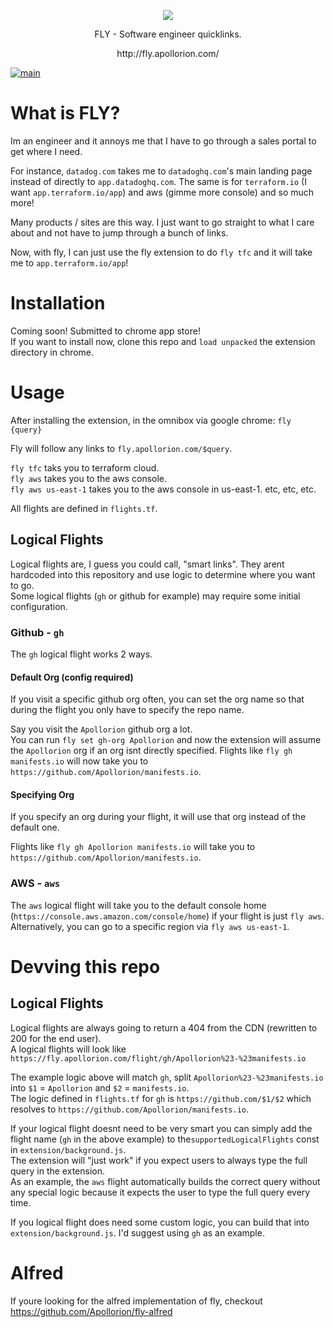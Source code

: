 <p align="center">
   <img src="https://github.com/Apollorion/fly/blob/main/extension/img.png?raw=true">
</p>
<p align="center">FLY - Software engineer quicklinks.</p>
<p align="center">http://fly.apollorion.com/</p>

[![main](https://github.com/Apollorion/fly/actions/workflows/main.yml/badge.svg)](https://github.com/Apollorion/fly/actions/workflows/main.yml)

# What is FLY?
Im an engineer and it annoys me that I have to go through a sales portal to get where I need.  

For instance, `datadog.com` takes me to `datadoghq.com`'s main landing page instead of directly to `app.datadoghq.com`.
The same is for `terraform.io` (I want `app.terraform.io/app`) and aws (gimme more console) and so much more!

Many products / sites are this way. I just want to go straight to what I care about and not have to jump through a bunch of links.

Now, with fly, I can just use the fly extension to do `fly tfc` and it will take me to `app.terraform.io/app`!

# Installation

Coming soon! Submitted to chrome app store!  
If you want to install now, clone this repo and `load unpacked` the extension directory in chrome.


# Usage
After installing the extension, in the omnibox via google chrome: `fly {query}`

Fly will follow any links to `fly.apollorion.com/$query`.

`fly tfc` taks you to terraform cloud.  
`fly aws` takes you to the aws console.  
`fly aws us-east-1` takes you to the aws console in us-east-1.
etc, etc, etc.

All flights are defined in `flights.tf`.

## Logical Flights
Logical flights are, I guess you could call, "smart links".
They arent hardcoded into this repository and use logic to determine where you want to go.  
Some logical flights (`gh` or github for example) may require some initial configuration.

### Github - `gh`
The `gh` logical flight works 2 ways.
#### Default Org (config required)
If you visit a specific github org often, you can set the org name so that during the flight you only have to specify the repo name.

Say you visit the `Apollorion` github org a lot.  
You can run `fly set gh-org Apollorion` and now the extension will assume the `Apollorion` org if an org isnt directly specified.
Flights like `fly gh manifests.io` will now take you to `https://github.com/Apollorion/manifests.io`.
#### Specifying Org
If you specify an org during your flight, it will use that org instead of the default one.

Flights like `fly gh Apollorion manifests.io` will take you to `https://github.com/Apollorion/manifests.io`.

### AWS - `aws`
The `aws` logical flight will take you to the default console home (`https://console.aws.amazon.com/console/home`) if your flight is just `fly aws`.  
Alternatively, you can go to a specific region via `fly aws us-east-1`.

# Devving this repo

## Logical Flights
Logical flights are always going to return a 404 from the CDN (rewritten to 200 for the end user).  
A logical flights will look like `https://fly.apollorion.com/flight/gh/Apollorion%23-%23manifests.io`

The example logic above will match `gh`, split `Apollorion%23-%23manifests.io` into `$1` = `Apollorion` and `$2` = `manifests.io`.  
The logic defined in `flights.tf` for `gh` is `https://github.com/$1/$2` which resolves to `https://github.com/Apollorion/manifests.io`.

If your logical flight doesnt need to be very smart you can simply add the flight name (`gh` in the above example) to the`supportedLogicalFlights` const in `extension/background.js`.  
The extension will "just work" if you expect users to always type the full query in the extension.  
As an example, the `aws` flight automatically builds the correct query without any special logic because it expects the user to type the full query every time.

If you logical flight does need some custom logic, you can build that into `extension/background.js`. I'd suggest using `gh` as an example.


# Alfred
If youre looking for the alfred implementation of fly, checkout https://github.com/Apollorion/fly-alfred
